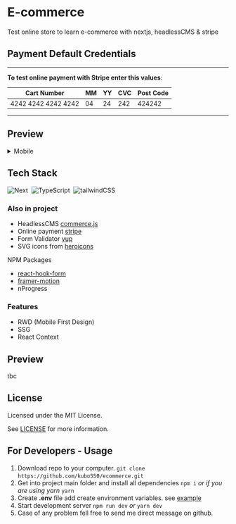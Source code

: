 # E-commerce

Test online store to learn e-commerce with nextjs, headlessCMS & stripe

## Payment Default Credentials 

---

**To test online payment with Stripe enter this values**:

|  Cart Number |  MM  | YY |  CVC  | Post Code  |
|---|---|---|---|---|
| 4242 4242 4242 4242  | 04  | 24  | 242  | 424242  |

---


## Preview

<details>
  <summary> Mobile </summary>
 
  ![preview mobile](https://raw.githubusercontent.com/kubo550/ecommerce/main/preview/mobile1.jpg)
  ![preview mobile](https://raw.githubusercontent.com/kubo550/ecommerce/main/preview/mobile2.jpg)
  ![preview mobile](https://raw.githubusercontent.com/kubo550/ecommerce/main/preview/mobile3.jpg)
  ![preview mobile](https://raw.githubusercontent.com/kubo550/ecommerce/main/preview/mobile4.jpg)
  
  ![preview mobile](https://raw.githubusercontent.com/kubo550/ecommerce/main/preview/mobile5.jpg)
  ![preview mobile](https://raw.githubusercontent.com/kubo550/ecommerce/main/preview/mobile6.jpg)
  ![preview mobile](https://raw.githubusercontent.com/kubo550/ecommerce/main/preview/mobile7.jpg)
  ![preview mobile](https://raw.githubusercontent.com/kubo550/ecommerce/main/preview/mobile8.jpg)
  
  
  
</details>


## Tech Stack

![Next](https://img.shields.io/badge/-Next.js-05122A?style=flat&logo=Next.js)&nbsp;
![TypeScript](https://img.shields.io/badge/-TypeScript-05122A?style=flat&logo=typescript)&nbsp;
![tailwindCSS](https://img.shields.io/badge/tailwindcss-05122A.svg?&style=flat&logo=tailwind-css&logoColor=white")&nbsp;

### Also in project

* HeadlessCMS [commerce.js](https://commercejs.com/)
* Online payment [stripe](https://stripe.com/en-pl)
* Form Validator [yup](https://www.npmjs.com/package/yup?activeTab=readme)
* SVG icons from [heroicons](https://heroicons.com/) 

NPM Packages
* [react-hook-form](https://react-hook-form.com/advanced-usage)
* [framer-motion](https://www.framer.com/motion/)
* nProgress

### Features 

* RWD (Mobile First Design)
* SSG
* React Context


## Preview

tbc

## License 

Licensed under the MIT License.

See [LICENSE](https://github.com/kubo550/ecommerce/blob/main/LICENSE) for more information.


## For Developers - Usage

1. Download repo to your computer.  ``` git clone https://github.com/kubo550/ecommerce.git ```
2. Get into project main folder and install all dependencies ``` npm i ``` *or if you are using yarn* ``` yarn ``` 
3. Create **.env** file add create environment variables. see [example](https://github.com/kubo550/ecommerce/blob/main/.env.example)
4. Start development server ``` npm run dev ``` *or*  ``` yarn dev ```
5. Case of any problem fell free to send me direct message on github.
